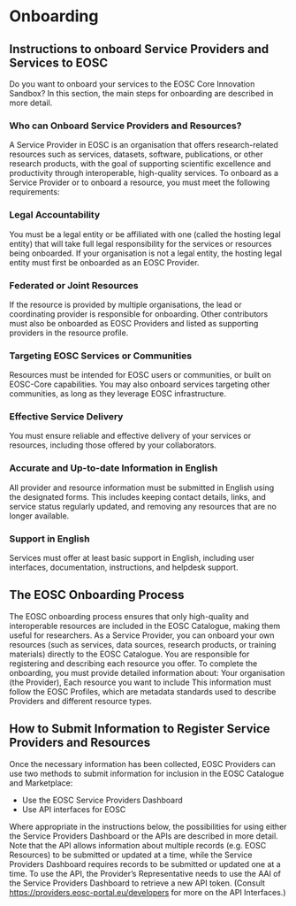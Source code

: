 # Onboarding

## Instructions to onboard Service Providers and Services to EOSC

Do you want to onboard your services to the EOSC Core Innovation Sandbox? In this section, the main steps for onboarding are described in more detail.

### Who can Onboard Service Providers and Resources?

A Service Provider in EOSC is an organisation that offers research-related resources such as services, datasets, software, publications, or other research products, with the goal of supporting scientific excellence and productivity through interoperable, high-quality services.
To onboard as a Service Provider or to onboard a resource, you must meet the following requirements:

### Legal Accountability
 You must be a legal entity or be affiliated with one (called the hosting legal entity) that will take full legal responsibility for the services or resources being onboarded. If your organisation is not a legal entity, the hosting legal entity must first be onboarded as an EOSC Provider.


### Federated or Joint Resources
 If the resource is provided by multiple organisations, the lead or coordinating provider is responsible for onboarding. Other contributors must also be onboarded as EOSC Providers and listed as supporting providers in the resource profile.


### Targeting EOSC Services or Communities
 Resources must be intended for EOSC users or communities, or built on EOSC-Core capabilities. You may also onboard services targeting other communities, as long as they leverage EOSC infrastructure.


### Effective Service Delivery
 You must ensure reliable and effective delivery of your services or resources, including those offered by your collaborators.


### Accurate and Up-to-date Information in English
 All provider and resource information must be submitted in English using the designated forms. This includes keeping contact details, links, and service status regularly updated, and removing any resources that are no longer available.


### Support in English
 Services must offer at least basic support in English, including user interfaces, documentation, instructions, and helpdesk support.

## The EOSC Onboarding Process
The EOSC onboarding process ensures that only high-quality and interoperable resources are included in the EOSC Catalogue, making them useful for researchers.
As a Service Provider, you can onboard your own resources (such as services, data sources, research products, or training materials) directly to the EOSC Catalogue.
You are responsible for registering and describing each resource you offer.
To complete the onboarding, you must provide detailed information about: Your organisation (the Provider), Each resource you want to include
This information must follow the EOSC Profiles, which are metadata standards used to describe Providers and different resource types.

## How to Submit Information to Register Service Providers and Resources
Once the necessary information has been collected, EOSC Providers can use two methods to submit information for inclusion in the EOSC Catalogue and Marketplace:
- Use the EOSC Service Providers Dashboard
- Use API interfaces for EOSC

Where appropriate in the instructions below, the possibilities for using either the Service Providers Dashboard or the APIs are described in more detail. 
Note that the API allows information about multiple records (e.g. EOSC Resources) to be submitted or updated at a time, while the Service Providers Dashboard requires records to be submitted or updated one at a time.  To use the API, the Provider’s Representative needs to use the AAI of the Service Providers Dashboard to retrieve a new API token. (Consult https://providers.eosc-portal.eu/developers for more on the API Interfaces.)



